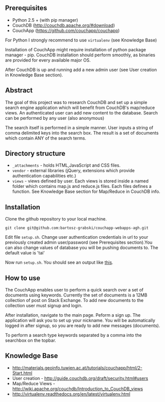 ## Prerequisites ##
* Python 2.5 + (with pip manager)
* CouchDB (http://couchdb.apache.org/#download)
* CouchApp (https://github.com/couchapp/couchapp)

For Python I strongly recommend to use ```virtualenv``` (see Knowledge Base)

Installation of CouchApp might require installation of python package manager - pip. CouchDB installation should perform smoothly, as binaries are provided for every available major OS.

After CouchDB is up and running add a new admin user (see User creation in Knowledge Base section).

## Abstract ##

The goal of this project was to research CouchDB and set up a simple search engine application which will benefit from CouchDB's map/reduce views. An authenticated user can add new content to the database. Search can be performed by any user (also anonymous)

The search itself is performed in a simple manner. User inputs a string of comma delimited keys into the search box. The result is a set of documents which contain ANY of the search terms.

## Directory structure ##

* ```_attachments``` - holds HTML,JavaScript and CSS files. 
* ```vendor``` - external libraries (jQuery, extensions which provide authentication capabilities etc.)
* ```views``` - views defined by user. Each views is stored inside a named folder which contains map.js and reduce.js files. Each files defines a function. See Knowledge Base section for Map/Reduce in CouchDB info.

## Installation ##

Clone the github repository to your local machine.

```git clone git@github.com:bartosz-grabski/couchapp-webapps-agh.git```

Edit file ```setup.sh```. Change user authentication credentials in url to your previously created admin user/password (see Prerequisites section).You can also change values of database you will be pushing documents to. The default value is 'tai'

Now run ```setup.sh```. You should see an output like [this](images/setup.png).

## How to use ##

The CouchApp enables user to perform a quick search over a set of documents using keywords. Currently the set of documents is a 12MB collection of post on Stack Exchange. To add new documents to the collection user must signup and login.

After installation, navigate to the main page. Peform a sign up. The application will ask you to set up your nickname. You will be automatically logged in after signup, so you are ready to add new messages (documents).

To perform a search type keywords separated by a comma into the searchbox on the topbar. 

## Knowledge Base ##

* http://materials.geoinfo.tuwien.ac.at/tutorials/couchapp/html/2-Start.html
* User creation - http://guide.couchdb.org/draft/security.html#users
* Map/Reduce Views - http://wiki.apache.org/couchdb/Introduction_to_CouchDB_views
* http://virtualenv.readthedocs.org/en/latest/virtualenv.html

